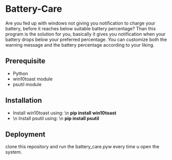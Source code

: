 # Battery-Care

Are you fed up with windows not giving you notification to charge your battery, before it reaches below suitable battery percentage? Than this program is the solution for you, basically it gives you notification when your battery drops below your preferred percentage. You can customize both the warning message and the battery percentage according to your liking.

## Prerequisite
* Python
* win10toast module
* psutil module

## Installation
* Install win10toast using: \n
 **pip install win10toast**
 * \n Install psutil using: \n
 **pip install psutil**

## Deployment
clone this repository and run the battery_care.pyw every time u open the system.
